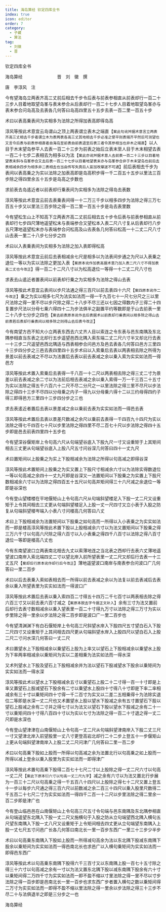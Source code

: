 ```yaml
---
title: 海岛算经 钦定四库全书
index: true
icon: editor
order: 7
category:
  - 子藏
  - 算法
tag:
  - 刘徽
  - 晋
---
```


钦定四库全书  

海岛算经　　　　　　　　晋　刘　徽　撰  

唐　李淳风　注  

今有望海岛立两表齐高三丈前后相去千步令后表与前表参相直从前表却行一百二十三步人目着地取望岛峯与表末参合从后表却行一百二十七步人目着地取望岛峯亦与表末参合问岛高及去表各几何答曰岛高四里五十五步去表一百二里一百五十步  

术曰以表高乗表间为实相多为法除之所得加表高即得岛高  

淳风等按此术意宜云岛谓山之顶上两表谓立表木之端直【`案此句讹舛据术意言立两表齐高三丈相去千步者谓立木为表两表各高三丈其地相去千步必准之使平则表端齐平然后可测望也又言令后表与前表参相直者自海岛至前表自前表退至后表三者令其参相当也非木之端直`】以人目于木末望岛参平人去表一百二十三步为前表之始后立表末至人目于木末相望去表一百二十七步二表相去为相多以为法【`案此亦讹舛据术意人去前表一百二十三步以目着地望表末斜与岛峯参合又去后表一百二十七步以目着地望表末亦与岛峯参合非于木末望岛也前后去表相减余四步为相多非二表相去也当由传写失真后人妄加改窜遂不可通`】前后表相去千步为表间以表高乗之为实以法除之加表高即是岛高积步得一千二百五十五步以里法三百步除之得四里余五十五步是岛高之步数也  

求前表去岛逺近者以前表却行乗表间为实相多为法除之得岛去表数  

淳风等按此术意宜云前去表乗表间得一十二万三千步以相多四步为法除之得三万七百五十步又以里法三百步除之得一百二里一百五十步是岛去表里数  

今有望松生山上不知高下立两表齐高二丈前后相去五十步令后表与前表参相直从前表却行七步四尺薄地遥望松末与表端参合又望松本入表二尺八寸复从后表却行八步五尺薄地遥望松末亦与表端参合问松高及山去表各几何答曰松高一十二丈二尺八寸山去表一里二十八步七分步之四  

术曰以入表乗表间为实相多为法除之加入表即得松高  

淳风等按此术意宜云前后去表相减余七尺是相多以为法表间步通之为尺以入表乗之退位一等以为实以法除之更加入表【`案原本讹作加表高据术意乃加入表二尺八寸不得加表高二丈也今改正`】得一百二十二尺八寸以为松高退位一等得一十二丈二尺八寸也  

求表去山逺近者置表间以前表却行乗之为实相多为法除之得山去表  

淳风等按此术意宜云表间以步尺法通之得三百尺以前去表四十六尺【`案四原本讹作二今改正`】乗之为实以相多七尺为法实如法而一得一千九百七十一尺七分尺之三以里尺法除之得一里不尽以步尺除之得二十八步不尽三还以七因之得数内子三得二十四复置步尺法以分母七乗六得四十二为步法俱半之副置平约等数即是于山去前表一里二十八步七分步之四也【`案去前表原本讹作去后表据术以前表却行乗表间以相多除之得山去前表若后表却行乗表间以相多除之则得山去后表今改正`】  

今有南望方邑不知大小立两表东西去六丈齐人目以索连之令东表与邑东南隅及东北隅参相直当东表之北却行五步遥望邑西北隅入索东端二丈二尺六寸半又却北行去表一十三步二尺遥望邑西北隅适与西表相参合问邑方及邑去表各几何答曰邑方三里四十三步四分步之三邑去表四里四十五步术曰以入索乗后去表以两表相去除之所得为景差以前去表减之不尽以为法置后去表以前去表减之余以乗入索为实实如法而一得邑方  

淳风等按此术置入索乗后去表得一千八百一十二尺以两表相去除之得三丈二寸为景差以前去表减之余二寸以为法前后相去表减之余以乗入索得一万一千三百二十五寸为实以法除之得五千六百六十二尺不尽二分尺之一以里法除之得三里不尽尺以步法除之得四十三步不尽四以分母乗之内子一得九以分母乗六得十二以三约母得四约子得三即得邑方三里四十三步四分步之三也  

求去表逺近者置后去表以景差减之余以乗前去表为实实如法而一得邑去表  

淳风等按此术置后去表以景差尺数减之余尺以乗前去表得一千四百九十四尺为实以法除之得七千四百七十尺以步里法除之得四里不尽二百七十尺以步法除之得四十五步即是邑去前表四里四十五步也  

今有望深谷偃矩岸上令句高六尺从句端望谷底入下股九尺一寸又设重矩于上其矩间相去三丈更从句端望谷底入上股八尺五寸问谷深几何答曰四十一丈九尺  

术曰置矩间以上股乗之为实上下股相减余为法除之所得以句高减之即得谷深  

淳风等按此术置矩间上股乗之为实又置上下股尺寸相减余六寸以为法除实得数退位一等以句高减之余四十一丈九尺即是谷深又一法置矩间以下股乗之为实置上下股尺数相减余六寸以为法除之得四百五十五尺以句高并矩间得三十六尺减之余退位一等即是谷深也  

今有登山望楼楼在平地偃矩山上令句高六尺从句端斜望楼足入下股一丈二尺又设重矩于上令其间相去三丈更从句端斜望楼足入上股一丈一尺四寸又立小表于入股之防复从句端斜望楼岑端入小表八寸问楼高几何答曰八丈  

术曰上下股相减余为法置矩间以下股乗之如句高而一所得以入小表乗之为实实如法而一即是楼高淳风等按此术置下股以上股相减余六寸以为法又置矩间以下股乗之得三万六千寸以句高六尺除之得六百寸以入小表乗之得四千八百寸以法除之得八百寸退位一等即是楼高八丈也  

今有东南望波口立两表南北相去九丈以索薄地连之当北表之西却行去表六丈薄地遥望波口南岸入索北端四丈二寸以望北岸入前所望表里一丈二尺又却后行去表一十三丈五尺【`案却后行原本讹作却行后今改正`】薄地遥望波口南岸与南表参合问波口广几何答曰一里二百步  

术曰以后去表乗入索如表相去而一所得以前去表减之余以为法复以前去表减后去表余以乗入所望表里为实实如法而一得波口广  

淳风等按此术置后去表以乗入索四百二寸得五十四万二千七百寸以两表相去除之得六百三寸又以前去表六百寸减之【`案原本脱去字今据正文补入`】余有三寸为法又置前后却行去表寸数相减余以乗入望表里一百二十寸得九万寸以法除之得三万寸为实以步里除之得一里余以步法除之得二百步即是波口广一里二百步也  

今有望清渊渊下有白石偃矩岸上令句高三尺斜望水岸入下股四尺五寸望白石入下股二尺四寸又设重矩于上其间相去四尺更从句端斜望水岸入上股四尺以望白石入上股二尺二寸问水深几何答曰一丈二尺  

术曰置望水上下股相减余以乗望石上股为上率又以望石上下股相减余以乗望水上股为下率两率相减余以乗矩间为实以二差相乗为法实如法而一得水深  

又术列望水上下股及望石上下股相减余并为法以望石下股减望水下股余以乗矩间为实实如法而一得水深  

淳风等按此术以望水上下股相减余五寸以乗望石上股二十二寸得一百一十寸即是上率又置望石上股减望石下股余有二寸以乗望水上股四十寸得八十寸即是下率二率相减余有三十寸以乗矩间四十寸得一千二百寸为实又以二差二五相乗得十为法除实退位二等即是水深一丈二尺也又术置望水上股以望水下股减之余有五寸置望石下股以望石上股减之余有二寸并之得七寸以为法又以望石下股以望水下股减之余有二十一寸以乗矩间四十寸得八百四十寸以为实以七寸为法除之得一百二十寸退之得一丈二尺即是水深也  

今有登山望津津在山南偃矩山上令句高一丈二尺从句端斜望津南岸入下股二丈三尺一寸又望津北岸入前望股里一丈八寸更登高岩北却行二十二步上登五十一步偃矩山上更从句端斜望津南岸入上股二丈二尺问津广几何答曰二里一百二步  

术曰以句高乗下股如上股而一所得以句高减之余为法置北行以句高乗之如上股而一所得以减上登余以乗入股里为实实如法而一即得津广  

淳风等按此术置句高乗下股得二百七十七尺二寸以上股除之得一丈二尺六寸以句高一丈二尺【`案此下原本衍六寸以句高一丈二尺九字`】减之余有六寸以为法又置北行步展为一百三十二尺以句高乗之得一千五百八十四尺以上股除之得七十二尺又置上登五十一步以每步六尺通之得三百六尺以前数减之余二百三十四尺以乗入股里尺数得二千五百二十七尺二寸为实实如法而一得四千二百一十二尺以步里法除之得二里余一百二步即是津广也  

今有登山临邑邑在山南偃矩山上令句高三尺五寸令句端与邑东南隅及东北隅参相直从句端遥望东北隅入下股一丈二尺又施横句于入股之防从立句端望西北隅入横句五尺望东南隅入下股一丈八尺又设重矩于上令矩间相去四丈更从立句端望东南隅入上股一丈七尺五寸问邑广长各几何答曰南北长一里一百步东西广一里三十三步少半步  

术曰以句高乗东南隅入下股如上股而一所得减句高余为法以东北隅下股减东南隅下股余以乗矩间为实实如法而一得邑南北长也求邑广以入横句乗矩间为实实如法而一即得邑东西广  

淳风等按此术以句高乗东南隅下股得六千三百寸又以东南隅上股一百七十五寸除之得三十六寸以句高减之余有一寸以为法又置东北隅下股以减东南隅下股余有六十寸以乗矩间得二万四千寸为实实如法而一即不盈不缩以寸里法除之得一里不尽以寸步法除之得一百步即是邑南北长一里一百步也求东西广步者置入横句之数以乗矩间得二万寸为实实如法而一即得不盈不缩以里法除之得一里余以步法除之得三十三步不尽二十与法俱退半之即是三分步之一也  

海岛算经  
